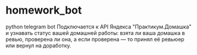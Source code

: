 # homework_bot
python telegram bot
Подключается к API Яндекса "Практикум.Домашка" и узнавать статус вашей домашней работы: взята ли ваша домашка в ревью, проверена ли она, а если проверена — то принял её ревьюер или вернул на доработку.

